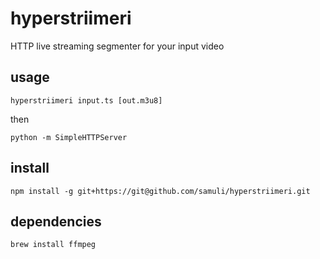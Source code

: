 # hyperstriimeri

HTTP live streaming segmenter for your input video

## usage

	hyperstriimeri input.ts [out.m3u8]

then

	python -m SimpleHTTPServer

## install

	npm install -g git+https://git@github.com/samuli/hyperstriimeri.git

## dependencies

	brew install ffmpeg
